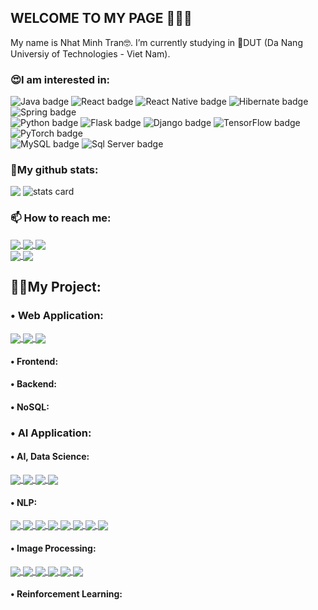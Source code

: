 ## WELCOME TO MY PAGE 👋👋👋
My name is Nhat Minh Tran🤓. I’m currently studying in 🏢DUT (Da Nang Universiy of Technologies - Viet Nam). 
<h3>😍I am interested in:</h3>
<div>
  <img
    src="https://img.shields.io/badge/Java-ED8B00?style=for-the-badge&logo=openjdk&logoColor=white"
    alt="Java badge" />
  <img
    src="https://img.shields.io/badge/React-20232A?style=for-the-badge&logo=react&logoColor=61DAFB"
    alt="React badge" />
  <img
    src="https://img.shields.io/badge/React_Native-20232A?style=for-the-badge&logo=react&logoColor=61DAFB"
    alt="React Native badge" />
  <img
    src="https://img.shields.io/badge/Hibernate-59666C?style=for-the-badge&logo=Hibernate&logoColor=white"
    alt="Hibernate badge" />
  <img
    src="https://img.shields.io/badge/Spring-6DB33F?style=for-the-badge&logo=spring&logoColor=white"
    alt="Spring badge" />
  <br />
  <img
    src="https://img.shields.io/badge/Python-14354C?style=for-the-badge&logo=python&logoColor=white"
    alt="Python badge" />
  <img
    src="https://img.shields.io/badge/Flask-000000?style=for-the-badge&logo=flask&logoColor=white"
    alt="Flask badge" />
  <img
    src="https://img.shields.io/badge/Django-092E20?style=for-the-badge&logo=django&logoColor=white"
    alt="Django badge" />
  <img
    src="https://img.shields.io/badge/TensorFlow-FF6F00?style=for-the-badge&logo=tensorflow&logoColor=white"
    alt="TensorFlow badge" />
  <img
    src="https://img.shields.io/badge/PyTorch-%23EE4C2C.svg?style=for-the-badge&logo=PyTorch&logoColor=white"
    alt="PyTorch badge" />
  <br />
  <img
    src="https://img.shields.io/badge/MySQL-00000F?style=for-the-badge&logo=mysql&logoColor=white"
    alt="MySQL badge" />
  <img
    src="https://img.shields.io/badge/Microsoft_SQL_Server-CC2927?style=for-the-badge&logo=microsoft-sql-server&logoColor=white"
    alt="Sql Server badge" />
</div>

<h3>📃My github stats:</h3>
<div>
  <picture>
    <img
      align="top"
      src="https://github-readme-stats.vercel.app/api/top-langs/?username=nermadie&show_icons=true&theme=tokyonight&hide=contribs,prs,issues" />
  </picture>
  <picture>
    <img
      alt="stats card"
      align="top"
      src="https://github-readme-stats.vercel.app/api?username=nermadie&theme=cobalt&show_icons=true&count_private=true&hide=issues,contribs" />
  </picture>
</div>

<h3>📫 How to reach me:</h3>
<a href="https://www.facebook.com/profile.php?id=100007429305874">
  <img align="center" src="https://img.shields.io/badge/Facebook-1877F2?style=for-the-badge&logo=facebook&logoColor=white" />
</a>
<a href="mailto:nhatminh10b1@gmail.com">
  <img align="center" src="https://img.shields.io/badge/Gmail-D14836?style=for-the-badge&logo=gmail&logoColor=white" />
</a>
<a href="https://www.linkedin.com/in/tran-nhat-minh-bb94b6216">
  <img align="center" src="https://img.shields.io/badge/LinkedIn-0077B5?style=for-the-badge&logo=linkedin&logoColor=white" />
</a>
<br/>
<a href="https://www.hackerrank.com/nhatminh10b1">
  <img align="center" src="https://img.shields.io/badge/-Hackerrank-2EC866?style=for-the-badge&logo=HackerRank&logoColor=white" />
</a>
<a href="https://codeforces.com/profile/Minhkiao">
  <img align="center" src="https://img.shields.io/badge/Codeforces-445f9d?style=for-the-badge&logo=Codeforces&logoColor=white" />
</a>

<h2>🧑‍💻My Project:</h2>
<h3>• Web Application:</h3>
<a href="https://github.com/nermadie/chat-app-with-firebase">
  <img align="center" src="https://github-readme-stats.anuraghazra1.vercel.app/api/pin/?username=nermadie&repo=chat-app-with-firebase&theme=highcontrast" />
</a>
<a href="https://github.com/Reading-Platform-with-RAG">
  <img align="center" src="https://github-readme-stats.anuraghazra1.vercel.app/api/pin/?username=nermadie&repo=Reading-Platform-with-RAG&theme=onedark" />
</a>
<a href="https://github.com/nermadie/Translator_API">
  <img align="center" src="https://github-readme-stats.anuraghazra1.vercel.app/api/pin/?username=nermadie&repo=Translator_API&theme=cobalt" />
</a> 
<h4>• Frontend:</h4>
<h4>• Backend:</h4>
<h4>• NoSQL:</h4>
<h3>• AI Application:</h3>
<h4>• AI, Data Science:</h4>
<a href="https://github.com/uvipen/QuickDraw/">
  <img align="center" src="https://github-readme-stats.anuraghazra1.vercel.app/api/pin/?username=nermadie&repo=QuickDraw&theme=radical" />
</a>    
<a href="https://github.com/uvipen/ASCII-generator/">
  <img align="center" src="https://github-readme-stats.anuraghazra1.vercel.app/api/pin/?username=nermadie&repo=ASCII-generator&theme=merko" />
</a>

<a href="https://github.com/uvipen/Super-mario-bros-A3C-pytorch/">
  <img align="center" src="https://github-readme-stats.anuraghazra1.vercel.app/api/pin/?username=nermadie&repo=Super-mario-bros-A3C-pytorch&theme=gruvbox" />
</a>   
<a href="https://github.com/uvipen/Super-mario-bros-PPO-pytorch/">
  <img align="center" src="https://github-readme-stats.anuraghazra1.vercel.app/api/pin/?username=nermadie&repo=Super-mario-bros-PPO-pytorch&theme=dark" />
</a>

<h4>• NLP:</h4>
<a href="https://github.com/uvipen/Flappy-bird-deep-Q-learning-pytorch/">
  <img align="center" src="https://github-readme-stats.anuraghazra1.vercel.app/api/pin/?username=nermadie&repo=Flappy-bird-deep-Q-learning-pytorch&theme=onedark" />
</a>    
<a href="https://github.com/uvipen/Tetris-deep-Q-learning-pytorch/">
  <img align="center" src="https://github-readme-stats.anuraghazra1.vercel.app/api/pin/?username=nermadie&repo=Tetris-deep-Q-learning-pytorch&theme=cobalt" />
</a>

<a href="https://github.com/uvipen/AirGesture/">
  <img align="center" src="https://github-readme-stats.anuraghazra1.vercel.app/api/pin/?username=nermadie&repo=AirGesture&theme=synthwave" />
</a>    
<a href="https://github.com/uvipen/Yolo-v2-pytorch/">
  <img align="center" src="https://github-readme-stats.anuraghazra1.vercel.app/api/pin/?username=nermadie&repo=Yolo-v2-pytorch&theme=highcontrast" />
</a>

<a href="https://github.com/uvipen/Hierarchical-attention-networks-pytorch/">
  <img align="center" src="https://github-readme-stats.anuraghazra1.vercel.app/api/pin/?username=nermadie&repo=Hierarchical-attention-networks-pytorch&theme=dracula" />
</a>    
<a href="https://github.com/uvipen/Photomosaic-generator/">
  <img align="center" src="https://github-readme-stats.anuraghazra1.vercel.app/api/pin/?username=nermadie&repo=Photomosaic-generator&theme=radical" />
</a>

<a href="https://github.com/uvipen/Street-fighter-A3C-ICM-pytorch/">
  <img align="center" src="https://github-readme-stats.anuraghazra1.vercel.app/api/pin/?username=nermadie&repo=Street-fighter-A3C-ICM-pytorch&theme=merko" />
</a>    
<a href="https://github.com/uvipen/SSD-pytorch/">
  <img align="center" src="https://github-readme-stats.anuraghazra1.vercel.app/api/pin/?username=nermadie&repo=SSD-pytorch&theme=gruvbox" />
</a>

<h4>• Image Processing:</h4>
<a href="https://github.com/uvipen/Contra-PPO-pytorch/">
  <img align="center" src="https://github-readme-stats.anuraghazra1.vercel.app/api/pin/?username=nermadie&repo=Contra-PPO-pytorch&theme=dark" />
</a>    
<a href="https://github.com/uvipen/Deeplab-pytorch/">
  <img align="center" src="https://github-readme-stats.anuraghazra1.vercel.app/api/pin/?username=nermadie&repo=Deeplab-pytorch&theme=onedark" />
</a>

<a href="https://github.com/uvipen/Character-level-cnn-pytorch/">
  <img align="center" src="https://github-readme-stats.anuraghazra1.vercel.app/api/pin/?username=nermadie&repo=Character-level-cnn-pytorch&theme=cobalt" />
</a>    
<a href="https://github.com/uvipen/Character-level-cnn-tensorflow/">
  <img align="center" src="https://github-readme-stats.anuraghazra1.vercel.app/api/pin/?username=nermadie&repo=Character-level-cnn-tensorflow&theme=synthwave" />
</a>

<a href="https://github.com/uvipen/Very-deep-cnn-pytorch/">
  <img align="center" src="https://github-readme-stats.anuraghazra1.vercel.app/api/pin/?username=nermadie&repo=Very-deep-cnn-pytorch&theme=highcontrast" />
</a>    
<a href="https://github.com/uvipen/Very-deep-cnn-tensorflow/">
  <img align="center" src="https://github-readme-stats.anuraghazra1.vercel.app/api/pin/?username=nermadie&repo=Very-deep-cnn-tensorflow&theme=dracula" />
</a>
<h4>• Reinforcement Learning:</h4>

